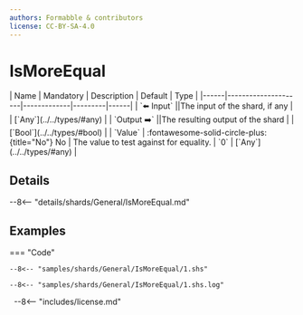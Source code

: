 ```yaml
---
authors: Formabble & contributors
license: CC-BY-SA-4.0
---
```



# IsMoreEqual

<div class="sh-parameters" markdown="1">
| Name | Mandatory | Description | Default | Type |
|------|---------------------|-------------|---------|------|
| `⬅️ Input` ||The input of the shard, if any | | [`Any`](../../types/#any) |
| `Output ➡️` ||The resulting output of the shard | | [`Bool`](../../types/#bool) |
| `Value` | :fontawesome-solid-circle-plus:{title="No"} No  | The value to test against for equality. | `0` | [`Any`](../../types/#any) |

</div>



## Details

--8<-- "details/shards/General/IsMoreEqual.md"


## Examples

=== "Code"

  ```x86asm linenums="1"
  --8<-- "samples/shards/General/IsMoreEqual/1.shs"
  ```

  ```
  --8<-- "samples/shards/General/IsMoreEqual/1.shs.log"
  ```
&nbsp;
--8<-- "includes/license.md"

